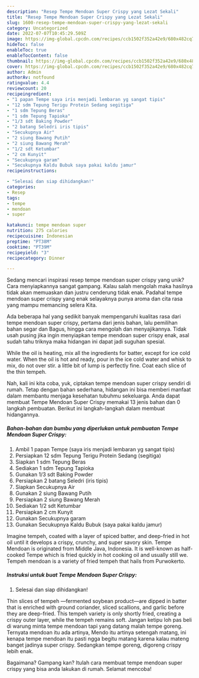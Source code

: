 ```yaml
---
description: "Resep Tempe Mendoan Super Crispy yang Lezat Sekali"
title: "Resep Tempe Mendoan Super Crispy yang Lezat Sekali"
slug: 1600-resep-tempe-mendoan-super-crispy-yang-lezat-sekali
category: Uncategorized
date: 2022-07-07T10:45:29.509Z
image: https://img-global.cpcdn.com/recipes/ccb1502f352a42e9/680x482cq70/tempe-mendoan-super-crispy-foto-resep-utama.jpg
hideToc: false
enableToc: true
enableTocContent: false
thumbnail: https://img-global.cpcdn.com/recipes/ccb1502f352a42e9/680x482cq70/tempe-mendoan-super-crispy-foto-resep-utama.jpg
cover: https://img-global.cpcdn.com/recipes/ccb1502f352a42e9/680x482cq70/tempe-mendoan-super-crispy-foto-resep-utama.jpg
author: Admin
authorAv: notfound
ratingvalue: 4.4
reviewcount: 20
recipeingredient:
- "1 papan Tempe saya iris menjadi lembaran yg sangat tipis"
- "12 sdm Tepung Terigu Protein Sedang segitiga"
- "1 sdm Tepung Beras"
- "1 sdm Tepung Tapioka"
- "1/3 sdt Baking Powder"
- "2 batang Seledri iris tipis"
- "Secukupnya Air"
- "2 siung Bawang Putih"
- "2 siung Bawang Merah"
- "1/2 sdt Ketumbar"
- "2 cm Kunyit"
- "Secukupnya garam"
- "Secukupnya Kaldu Bubuk saya pakai kaldu jamur"
recipeinstructions:

- "Selesai dan siap dihidangkan!"
categories:
- Resep
tags:
- tempe
- mendoan
- super

katakunci: tempe mendoan super 
nutrition: 275 calories
recipecuisine: Indonesian
preptime: "PT38M"
cooktime: "PT39M"
recipeyield: "3"
recipecategory: Dinner

---
```





Sedang mencari inspirasi resep tempe mendoan super crispy yang unik? Cara menyiapkannya sangat gampang. Kalau salah mengolah maka hasilnya tidak akan memuaskan dan justru cenderung tidak enak. Padahal tempe mendoan super crispy yang enak selayaknya punya aroma dan cita rasa yang mampu memancing selera Kita.





Ada beberapa hal yang sedikit banyak mempengaruhi kualitas rasa dari tempe mendoan super crispy, pertama dari jenis bahan, lalu pemilihan bahan segar dan Bagus, hingga cara mengolah dan menyajikannya. Tidak usah pusing jika ingin menyiapkan tempe mendoan super crispy enak,      asal sudah tahu triknya maka hidangan ini dapat jadi suguhan spesial.














While the oil is heating, mix all the ingredients for batter, except for ice cold water. When the oil is hot and ready, pour in the ice cold water and whisk to mix, do not over stir. a little bit of lump is perfectly fine. Coat each slice of the thin tempeh.






Nah, kali ini kita coba, yuk, ciptakan tempe mendoan super crispy sendiri di rumah. Tetap dengan bahan sederhana, hidangan ini bisa memberi manfaat dalam membantu menjaga kesehatan tubuhmu sekeluarga. Anda dapat membuat Tempe Mendoan Super Crispy memakai 13 jenis bahan dan 0 langkah pembuatan. Berikut ini langkah-langkah dalam membuat hidangannya.

<!--inarticleads1-->

##### Bahan-bahan dan bumbu yang diperlukan untuk pembuatan Tempe Mendoan Super Crispy:

1. Ambil 1 papan Tempe (saya iris menjadi lembaran yg sangat tipis)
1. Persiapkan 12 sdm Tepung Terigu Protein Sedang (segitiga)
1. Siapkan 1 sdm Tepung Beras
1. Sediakan 1 sdm Tepung Tapioka
1. Gunakan 1/3 sdt Baking Powder
1. Persiapkan 2 batang Seledri (iris tipis)
1. Siapkan Secukupnya Air
1. Gunakan 2 siung Bawang Putih
1. Persiapkan 2 siung Bawang Merah
1. Sediakan 1/2 sdt Ketumbar
1. Persiapkan 2 cm Kunyit
1. Gunakan Secukupnya garam
1. Gunakan Secukupnya Kaldu Bubuk (saya pakai kaldu jamur)


Imagine tempeh, coated with a layer of spiced batter, and deep-fried in hot oil until it develops a crispy, crunchy, and super savory skin. Tempe Mendoan is originated from Middle Java, Indonesia. It is well-known as half-cooked Tempe which is fried quickly in hot cooking oil and usually still we. Tempeh mendoan is a variety of fried tempeh that hails from Purwokerto. 

<!--inarticleads2-->

##### Instruksi untuk buat Tempe Mendoan Super Crispy:


1. Selesai dan siap dihidangkan!

Thin slices of tempeh —fermented soybean product—are dipped in batter that is enriched with ground coriander, sliced scallions, and garlic before they are deep-fried. This tempeh variety is only shortly fried, creating a crispy outer layer, while the tempeh remains soft. Jangan ketipu loh pas beli di warung minta tempe mendoan tapi yang datang malah tempe goreng. Ternyata mendoan itu ada artinya, Mendo itu artinya setengah matang, ini kenapa tempe mendoan itu pasti ngga begitu matang karena kalau mateng banget jadinya super crispy. Sedangkan tempe goreng, digoreng crispy lebih enak. 

Bagaimana? Gampang kan? Itulah cara membuat tempe mendoan super crispy yang bisa anda lakukan di rumah. Selamat mencoba!
